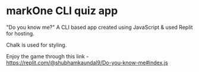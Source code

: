 # markOne CLI quiz app
 "Do you know me?"
A CLI based app created using JavaScript & used Replit for hosting.

Chalk is used for styling.

Enjoy the game through this link - https://replit.com/@shubhamkaundal9/Do-you-know-me#index.js